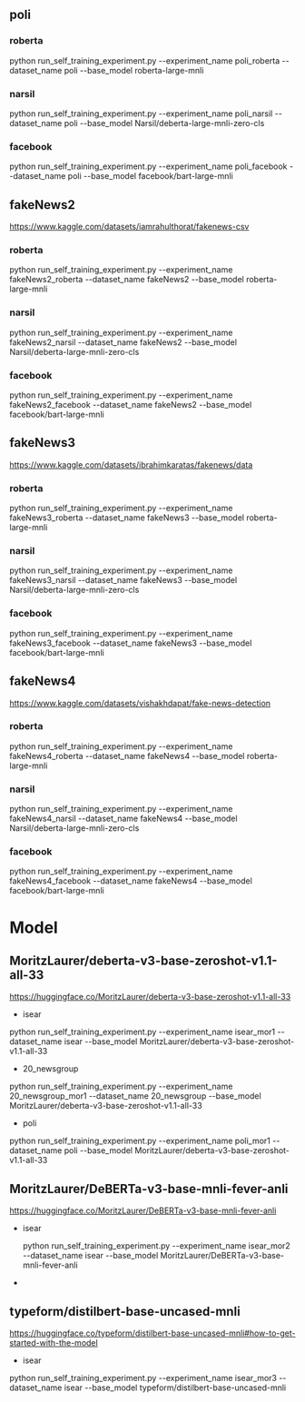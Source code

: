## poli

### roberta

python run_self_training_experiment.py --experiment_name poli_roberta --dataset_name poli --base_model roberta-large-mnli

### narsil

python run_self_training_experiment.py --experiment_name poli_narsil --dataset_name poli --base_model Narsil/deberta-large-mnli-zero-cls

### facebook

python run_self_training_experiment.py --experiment_name poli_facebook --dataset_name poli --base_model facebook/bart-large-mnli

<!--
## feed

### roberta

python run_self_training_experiment.py --experiment_name feed_roberta_iter100 --dataset_name feed --base_model roberta-large-mnli --seed 0

### feed

python run_self_training_experiment.py --experiment_name feed_narsil_iter100 --dataset_name feed --base_model Narsil/deberta-large-mnli-zero-cls --seed 0

### facebook

python run_self_training_experiment.py --experiment_name feed_facebook_iter100 --dataset_name feed --base_model facebook/bart-large-mnli --seed 0

## fakeNews

(这个数据集太大了 ww 不要了算了)

### roberta

python run_self_training_experiment.py --experiment_name fakeNews_roberta_iter100 --dataset_name fakeNews --base_model roberta-large-mnli --seed 0

### feed

python run_self_training_experiment.py --experiment_name fakeNews_narsil_iter100 --dataset_name fakeNews --base_model Narsil/deberta-large-mnli-zero-cls --seed 0

### facebook

python run_self_training_experiment.py --experiment_name fakeNews_facebook_iter100 --dataset_name fakeNews --base_model facebook/bart-large-mnli --seed 0 -->

## fakeNews2

https://www.kaggle.com/datasets/iamrahulthorat/fakenews-csv

### roberta

python run_self_training_experiment.py --experiment_name fakeNews2_roberta --dataset_name fakeNews2 --base_model roberta-large-mnli

### narsil

python run_self_training_experiment.py --experiment_name fakeNews2_narsil --dataset_name fakeNews2 --base_model Narsil/deberta-large-mnli-zero-cls

### facebook

python run_self_training_experiment.py --experiment_name fakeNews2_facebook --dataset_name fakeNews2 --base_model facebook/bart-large-mnli

## fakeNews3

https://www.kaggle.com/datasets/ibrahimkaratas/fakenews/data

### roberta

python run_self_training_experiment.py --experiment_name fakeNews3_roberta --dataset_name fakeNews3 --base_model roberta-large-mnli

### narsil

python run_self_training_experiment.py --experiment_name fakeNews3_narsil --dataset_name fakeNews3 --base_model Narsil/deberta-large-mnli-zero-cls

### facebook

python run_self_training_experiment.py --experiment_name fakeNews3_facebook --dataset_name fakeNews3 --base_model facebook/bart-large-mnli

## fakeNews4

https://www.kaggle.com/datasets/vishakhdapat/fake-news-detection

### roberta

python run_self_training_experiment.py --experiment_name fakeNews4_roberta --dataset_name fakeNews4 --base_model roberta-large-mnli

### narsil

python run_self_training_experiment.py --experiment_name fakeNews4_narsil --dataset_name fakeNews4 --base_model Narsil/deberta-large-mnli-zero-cls

### facebook

python run_self_training_experiment.py --experiment_name fakeNews4_facebook --dataset_name fakeNews4 --base_model facebook/bart-large-mnli

# Model

## MoritzLaurer/deberta-v3-base-zeroshot-v1.1-all-33

https://huggingface.co/MoritzLaurer/deberta-v3-base-zeroshot-v1.1-all-33

- isear

python run_self_training_experiment.py --experiment_name isear_mor1 --dataset_name isear --base_model MoritzLaurer/deberta-v3-base-zeroshot-v1.1-all-33

- 20_newsgroup

python run_self_training_experiment.py --experiment_name 20_newsgroup_mor1 --dataset_name 20_newsgroup --base_model MoritzLaurer/deberta-v3-base-zeroshot-v1.1-all-33

- poli

python run_self_training_experiment.py --experiment_name poli_mor1 --dataset_name poli --base_model MoritzLaurer/deberta-v3-base-zeroshot-v1.1-all-33

## MoritzLaurer/DeBERTa-v3-base-mnli-fever-anli

https://huggingface.co/MoritzLaurer/DeBERTa-v3-base-mnli-fever-anli

- isear

  python run_self_training_experiment.py --experiment_name isear_mor2 --dataset_name isear --base_model MoritzLaurer/DeBERTa-v3-base-mnli-fever-anli

-

## typeform/distilbert-base-uncased-mnli

https://huggingface.co/typeform/distilbert-base-uncased-mnli#how-to-get-started-with-the-model

- isear

python run_self_training_experiment.py --experiment_name isear_mor3 --dataset_name isear --base_model typeform/distilbert-base-uncased-mnli
